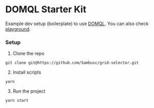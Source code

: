 # DOMQL Starter Kit
Example dev setup (boilerplate) to use [DOMQL](https://github.com/rackai/domql). You can also check [playground](https://domql.com/playground/).

### Setup

1. Clone the repo
```
git clone git@https://github.com/Sambuxc/grid-selector.git
```

2. Install scripts
```
yarn
```

3. Run the project
```
yarn start
```
